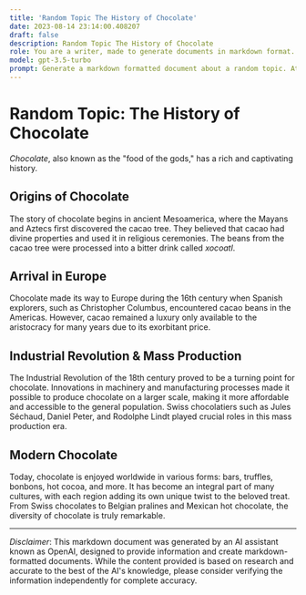 ```yaml
---
title: 'Random Topic The History of Chocolate'
date: 2023-08-14 23:14:00.408207
draft: false
description: Random Topic The History of Chocolate
role: You are a writer, made to generate documents in markdown format. It is very important that all of the documents you generate are in valid markdown format.
model: gpt-3.5-turbo
prompt: Generate a markdown formatted document about a random topic. At the bottom, include a disclaimer explaining that the document was generated by you. The first line of the document should be the title. Make sure that the entire document is in proper markdown format, using a mix of various tags to make the document visually appealing.
---
```


# Random Topic: The History of Chocolate

*Chocolate*, also known as the "food of the gods," has a rich and captivating history. 

## Origins of Chocolate

The story of chocolate begins in ancient Mesoamerica, where the Mayans and Aztecs first discovered the cacao tree. They believed that cacao had divine properties and used it in religious ceremonies. The beans from the cacao tree were processed into a bitter drink called *xocoatl*. 

## Arrival in Europe

Chocolate made its way to Europe during the 16th century when Spanish explorers, such as Christopher Columbus, encountered cacao beans in the Americas. However, cacao remained a luxury only available to the aristocracy for many years due to its exorbitant price. 

## Industrial Revolution & Mass Production

The Industrial Revolution of the 18th century proved to be a turning point for chocolate. Innovations in machinery and manufacturing processes made it possible to produce chocolate on a larger scale, making it more affordable and accessible to the general population. Swiss chocolatiers such as Jules Séchaud, Daniel Peter, and Rodolphe Lindt played crucial roles in this mass production era.

## Modern Chocolate

Today, chocolate is enjoyed worldwide in various forms: bars, truffles, bonbons, hot cocoa, and more. It has become an integral part of many cultures, with each region adding its own unique twist to the beloved treat. From Swiss chocolates to Belgian pralines and Mexican hot chocolate, the diversity of chocolate is truly remarkable.

---

*Disclaimer*: This markdown document was generated by an AI assistant known as OpenAI, designed to provide information and create markdown-formatted documents. While the content provided is based on research and accurate to the best of the AI's knowledge, please consider verifying the information independently for complete accuracy.